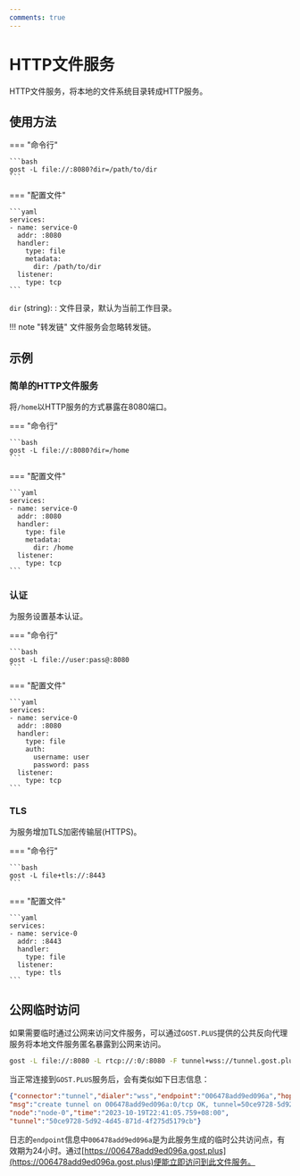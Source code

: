 ```yaml
---
comments: true
---
```


# HTTP文件服务

HTTP文件服务，将本地的文件系统目录转成HTTP服务。

## 使用方法

=== "命令行"

    ```bash
    gost -L file://:8080?dir=/path/to/dir
    ```

=== "配置文件"

    ```yaml
    services:
    - name: service-0
      addr: :8080
      handler:
        type: file
        metadata:
          dir: /path/to/dir
      listener:
        type: tcp
    ```

`dir` (string):
:    文件目录，默认为当前工作目录。

!!! note "转发链"
    文件服务会忽略转发链。
    
## 示例

### 简单的HTTP文件服务

将`/home`以HTTP服务的方式暴露在8080端口。

=== "命令行"

    ```bash
    gost -L file://:8080?dir=/home
    ```

=== "配置文件"

    ```yaml
    services:
    - name: service-0
      addr: :8080
      handler:
        type: file
        metadata:
          dir: /home
      listener:
        type: tcp
    ```

### 认证

为服务设置基本认证。

=== "命令行"

    ```bash
    gost -L file://user:pass@:8080
    ```

=== "配置文件"

    ```yaml
    services:
    - name: service-0
      addr: :8080
      handler:
        type: file
        auth:
          username: user
          password: pass
      listener:
        type: tcp
    ```

### TLS

为服务增加TLS加密传输层(HTTPS)。


=== "命令行"

    ```bash
    gost -L file+tls://:8443
    ```

=== "配置文件"

    ```yaml
    services:
    - name: service-0
      addr: :8443
      handler:
        type: file
      listener:
        type: tls
    ```

## 公网临时访问

如果需要临时通过公网来访问文件服务，可以通过`GOST.PLUS`提供的公共反向代理服务将本地文件服务匿名暴露到公网来访问。

```sh
gost -L file://:8080 -L rtcp://:0/:8080 -F tunnel+wss://tunnel.gost.plus:443
```

当正常连接到`GOST.PLUS`服务后，会有类似如下日志信息：

```json
{"connector":"tunnel","dialer":"wss","endpoint":"006478add9ed096a","hop":"hop-0","kind":"connector","level":"info",
"msg":"create tunnel on 006478add9ed096a:0/tcp OK, tunnel=50ce9728-5d92-4d45-871d-4f275d5179cb, connector=956fcbe5-6e2d-439a-8aa3-af0df848a81a",
"node":"node-0","time":"2023-10-19T22:41:05.759+08:00",
"tunnel":"50ce9728-5d92-4d45-871d-4f275d5179cb"}
```

日志的`endpoint`信息中`006478add9ed096a`是为此服务生成的临时公共访问点，有效期为24小时。通过[https://006478add9ed096a.gost.plus](https://006478add9ed096a.gost.plus)便能立即访问到此文件服务。
